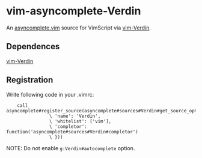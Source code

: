 # vim-asyncomplete-Verdin
An [asyncomplete.vim](https://github.com/prabirshrestha/asyncomplete.vim) source for VimScript via [vim-Verdin](https://github.com/machakann/vim-Verdin).

## Dependences
[vim-Verdin](https://github.com/machakann/vim-Verdin)

## Registration
Write following code in your .vimrc:

```vim
    call asyncomplete#register_source(asyncomplete#sources#Verdin#get_source_options({
                \ 'name': 'Verdin',
                \ 'whitelist': ['vim'],
                \ 'completor': function('asyncomplete#sources#Verdin#completor')
                \ }))
```

NOTE: Do not enable `g:Verdin#autocomplete` option.
